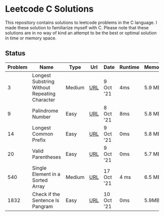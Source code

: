 # Leetcode C Solutions

This repository contains solutions to leetcode problems in the C language. I made these solution to familiarize myself with C.
Please note that these solutions are in no way of kind an attempt to be the best or optimal solution in time or memory space.

## Status

| Problem | Name                                          | Type   | Url                                                                                  | Date       | Runtime | Memory |
| ------- | --------------------------------------------- | ------ | ------------------------------------------------------------------------------------ | ---------- | ------- | ------ |
| 3       | Longest Substring Without Repeating Character | Medium | [URL](https://leetcode.com/problems/longest-substring-without-repeating-characters/) | 9 Oct '21  | 4ms     | 5.9 MB |
| 9       | Palindrome Number                             | Easy   | [URL](https://leetcode.com/problems/valid-parentheses/)                              | 8 Oct '21  | 8ms     | 5.8 MB |
| 14      | Longest Common Prefix                         | Easy   | [URL](https://leetcode.com/problems/longest-common-prefix)                           | 9 Oct '21  | 0ms     | 5.8 MB |
| 20      | Valid Parentheses                             | Easy   | [URL](https://leetcode.com/problems/palindrome-number/)                              | 9 Oct '21  | 0ms     | 5.7 MB |
| 540     | Single Element in a Sorted Array              | Medium | [URL](https://leetcode.com/problems/single-element-in-a-sorted-array/)               | 17 Oct '21 | 4 ms    | 6.5 MB |
| 1832    | Check if the Sentence Is Pangram              | Easy   | [URL](https://leetcode.com/problems/check-if-the-sentence-is-pangram/)               | 10 Oct '21 | 0ms     | 5.9MB  |

